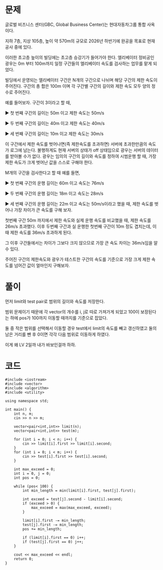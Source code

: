 # 문제

글로벌 비즈니스 센터(GBC, Global Business Center)는 현대자동차그룹 통합 사옥이다.

지하 7층, 지상 105층, 높이 약 570m의 규모로 2026년 하반기에 완공을 목표로 현재 공사 중에 있다.

이러한 초고층 높이의 빌딩에는 초고층 승강기가 들어가야 한다. 엘리베이터 정비공인 광우는 0m 부터 100m까지 일정 구간들의 엘리베이터 속도를 검사하는 업무를 맡게 되었다.

빌딩에서 운영되는 엘리베이터 구간은 N개의 구간으로 나뉘며 해당 구간의 제한 속도이 주어진다. 구간의 총 합은 100m 이며 각 구간별 구간의 길이와 제한 속도 모두 양의 정수로 주어진다.

예를 들어보자. 구간이 3이라고 할 때,

▶ 첫 번째 구간의 길이는 50m 이고 제한 속도는 50m/s

▶ 두 번째 구간의 길이는 40m 이고 제한 속도는 40m/s

▶ 세 번째 구간의 길이는 10m 이고 제한 속도는 30m/s

이 구간에서 제한 속도를 벗어나면(즉 제한속도를 초과하면) 서버에 초과한만큼의 속도가 로그에 남는다. 불행하게도 현재 서버의 상태가 off 상태임으로 광우는 서버의 데이터를 받아볼 수가 없다. 광우는 임의의 구간의 길이와 속도를 정하여 시범운행 할 때, 가장 제한 속도가 크게 벗어난 값을 스스로 구해야 한다.

M개의 구간을 검사한다고 할 때 예를 들면,

▶ 첫 번째 구간의 운행 길이는 60m 이고 속도는 76m/s

▶ 두 번째 구간의 운행 길이는 18m 이고 속도는 28m/s

▶ 세 번째 구간의 운행 길이는 22m 이고 속도는 50m/s이라고 했을 때, 제한 속도를 벗어나 가장 차이가 큰 속도를 구해 보자.

첫번째 구간 50m 까지에서 제한 속도와 실제 운행 속도를 비교했을 때, 제한 속도를 26m/s 초과했다. 이후 두번째 구간과 실 운행한 첫번째 구간이 10m 정도 겹치는데, 이때 제한 속도를 36m/s 초과하게 된다.

그 이후 구간들에서는 차이가 그보다 크지 않으므로 가장 큰 속도 차이는 36m/s임을 알 수 있다.



주어진 구간의 제한속도와 광우가 테스트한 구간의 속도를 기준으로 가장 크게 제한 속도를 넘어간 값이 얼마인지 구해보자.

# 풀이

먼저 limit와 test pair로 범위의 길이와 속도를 저장한다.

범위 문제이기 때문에 각 vector의 개수를 i, j로 따로 가져가게 되었고 100이 보장된다는 하에 pos가 100까지 이동할 때까지를 기준으로 잡았다.

둘 중 작은 범위를 선택해서 이동할 경우 test에서 limit의 속도를 빼고 갱신하였고 둘의 남은 거리를 뺀 후 0이면 각각 다음 범위로 이동하게 하였다.

이게 왜 LV 2일까 내가 바보인걸까 하하.

# 코드
```
#include <iostream>
#include <vector>
#include <algorithm>
#include <utility>

using namespace std;

int main() {
    int n, m;
    cin >> n >> m;

    vector<pair<int,int>> limit(n);
    vector<pair<int,int>> test(m);

    for (int i = 0; i < n; i++) {
        cin >> limit[i].first >> limit[i].second;
    }
    for (int i = 0; i < m; i++) {
        cin >> test[i].first >> test[i].second;
    }

    int max_exceed = 0;
    int i = 0, j = 0;
    int pos = 0;

    while (pos< 100) {
        int min_length = min(limit[i].first, test[j].first);

        int exceed = test[j].second - limit[i].second;
        if (exceed > 0) {
            max_exceed = max(max_exceed, exceed);
        }

        limit[i].first -= min_length;
        test[j].first -= min_length;
        pos += min_length;

        if (limit[i].first == 0) i++;
        if (test[j].first == 0) j++;
    }

    cout << max_exceed << endl;
    return 0;
}
```